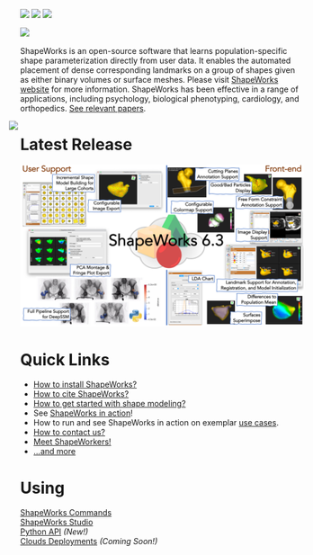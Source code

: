 ![](https://github.com/SCIInstitute/ShapeWorks/workflows/Mac%20Build/badge.svg)
![](https://github.com/SCIInstitute/ShapeWorks/workflows/Linux%20Build/badge.svg)
![](https://github.com/SCIInstitute/ShapeWorks/workflows/Windows%20Build/badge.svg)

<!--ShapeWorks
=====================-->
![](docs/img/home/sw-logo-w-text.png)


<!--<img src="docs/img/home/shapeworks-logo.png" width="300px" align="left" hspace="20">-->

ShapeWorks is an open-source software that learns population-specific shape parameterization directly from user data. It enables the automated placement of dense corresponding landmarks on a group of shapes given as either binary volumes or surface meshes. Please visit [ShapeWorks website](http://sciinstitute.github.io/ShapeWorks/) for more information. ShapeWorks has been effective in a range of applications, including psychology, biological phenotyping, cardiology, and orthopedics. [See relevant papers](http://sciinstitute.github.io/ShapeWorks/latest/users/papers). 


<img src="docs/img/home/about-shapeworks.png" width="1000px" align="right" hspace="20">

Latest Release
=====================

<!--![](docs/img/about/release5.5.png)-->
<!--![](docs/img/about/release6.0.png)-->
<!--![](docs/img/about/release6.1.png)-->
<!--![](docs/img/about/release6.2.png)-->
![](docs/img/about/release6.3.png)

Quick Links
=====================
- [How to install ShapeWorks?](http://sciinstitute.github.io/ShapeWorks/latest/users/install)
- [How to cite ShapeWorks?](http://sciinstitute.github.io/ShapeWorks/latest/users/citation)
- [How to get started with shape modeling?](http://sciinstitute.github.io/ShapeWorks/latest/getting-started/shapes)
- See [ShapeWorks in action](http://sciinstitute.github.io/ShapeWorks/latest/getting-started/interfaces)!
- How to run and see ShapeWorks in action on exemplar [use cases](http://sciinstitute.github.io/ShapeWorks/latest/use-cases/use-cases). 
- [How to contact us?](http://sciinstitute.github.io/ShapeWorks/latest/about/contact)
- [Meet ShapeWorkers!](http://sciinstitute.github.io/ShapeWorks/latest/about/team)
- [...and more](http://sciinstitute.github.io/ShapeWorks/latest/getting-started/how-tos)


Using
=====================
[ShapeWorks Commands](http://sciinstitute.github.io/ShapeWorks/latest/tools/ShapeWorksCommands)  
[ShapeWorks Studio](http://sciinstitute.github.io/ShapeWorks/latest/getting-started/interfaces#shapeworksstudio)  
[Python API](http://sciinstitute.github.io/ShapeWorks/latest/getting-started/interfaces#shapeworks-in-python) _(New!)_  
[Clouds Deployments](http://sciinstitute.github.io/ShapeWorks/latest/getting-started/interfaces#shapeworks-in-the-cloud) _(Coming Soon!)_  




